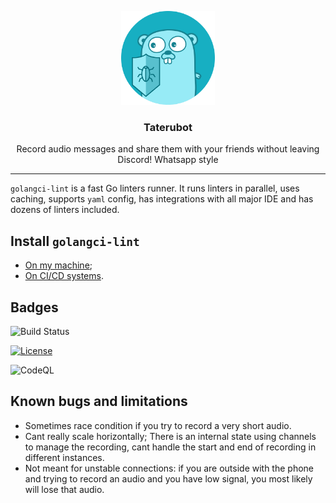 <p align="center">
  <img alt="taterubot logo" src="assets/go.png" height="150" />
  <h3 align="center">Taterubot</h3>
  <p align="center">Record audio messages and share them with your friends without leaving Discord! Whatsapp style</p>
</p>

---

`golangci-lint` is a fast Go linters runner. It runs linters in parallel, uses caching, supports `yaml` config, has integrations
with all major IDE and has dozens of linters included.

## Install `golangci-lint`

- [On my machine](https://golangci-lint.run/usage/install/#local-installation);
- [On CI/CD systems](https://golangci-lint.run/usage/install/#ci-installation).


## Badges

![Build Status](https://github.com/hectorgabucio/taterubot-dc/actions/workflows/ci.yml/badge.svg)

[![License](https://img.shields.io/github/license/hectorgabucio/taterubot-dc)](/LICENSE)

![CodeQL](https://github.com/hectorgabucio/taterubot-dc/actions/workflows/codeql-analysis.yml/badge.svg)



## Known bugs and limitations
- Sometimes race condition if you try to record a very short audio.
- Cant really scale horizontally; There is an internal state using channels to manage the recording, cant handle the start and end of recording in different instances.
- Not meant for unstable connections: if you are outside with the phone and trying to record an audio and you have low signal, you most likely will lose that audio.